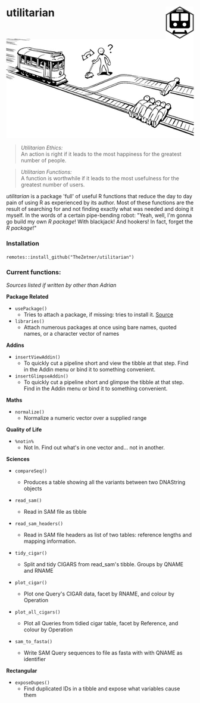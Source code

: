 # utilitarian <img src="man/figures/logo.png" align="right" />

![](man/figures/trolley.png "Trolley https://qph.fs.quoracdn.net/main-qimg-3b9c36fceab7d0170fb30e912f145287")

> *Utilitarian Ethics:*  
> An action is right if it leads to the most happiness for the greatest number of people.

> *Utilitarian Functions:*  
> A function is worthwhile if it leads to the most usefulness for the greatest number of users.

_utilitarian_ is a package 'full' of useful R functions that reduce the day to day pain of using R as experienced by its author. Most of these functions are the result of searching for and not finding exactly what was needed and doing it myself. In the words of a certain pipe-bending robot: "Yeah, well, I'm gonna go build my own *R package*! With blackjack! And hookers! In fact, forget the *R package*!"

### Installation

```remotes::install_github("TheZetner/utilitarian")```

### Current functions:

_Sources listed if written by other than Adrian_

**Package Related**  

  * `usePackage()` 
      - Tries to attach a package, if missing: tries to install it. [Source](https://github.com/sussyfuss/usefulScripts)  
  * `libraries()`  
      - Attach numerous packages at once using bare names, quoted names, or a character vector of names  

**Addins**

  * `insertViewAddin()`  
      - To quickly cut a pipeline short and view the tibble at that step. Find in the Addin menu or bind it to something convenient.
  * `insertGlimpseAddin()`  
      - To quickly cut a pipeline short and glimpse the tibble at that step. Find in the Addin menu or bind it to something convenient.

**Maths**

  * `normalize()`
      - Normalize a numeric vector over a supplied range 

**Quality of Life**

  * `%notin%`
      - Not In. Find out what's in one vector and... not in another.
      
**Sciences**

  * `compareSeq()`
      - Produces a table showing all the variants between two DNAString objects
  
  * `read_sam()`
      - Read in SAM file as tibble
      
  * `read_sam_headers()`
      - Read in SAM file headers as list of two tables: reference lengths and mapping information. 
            
  * `tidy_cigar()`
      - Split and tidy CIGARS from read_sam's tibble. Groups by QNAME and RNAME
      
  * `plot_cigar()`
      - Plot one Query's CIGAR data, facet by RNAME, and colour by Operation

  * `plot_all_cigars()`
      - Plot all Queries from tidied cigar table, facet by Reference, and colour by Operation
      
  * `sam_to_fasta()`
      - Write SAM Query sequences to file as fasta with with QNAME as identifier

**Rectangular**

  * `exposeDupes()`
      - Find duplicated IDs in a tibble and expose what variables cause them
